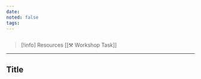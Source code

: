 ```yaml
---
date:
noted: false
tags:
---
```

```table-of-contents
```

> [!info] Resources
> [[⚒️ Workshop Task]]

---
## Title

